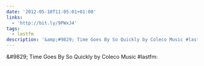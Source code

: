```yaml
---
date: '2012-05-10T11:05:01+01:00'
links:
  - 'http://bit.ly/9PWxJ4'
tags:
  - lastfm
description: '&amp;#9829; Time Goes By So Quickly by Coleco Music #lastfm: '
---
```

&amp;#9829; Time Goes By So Quickly by Coleco Music #lastfm: 
